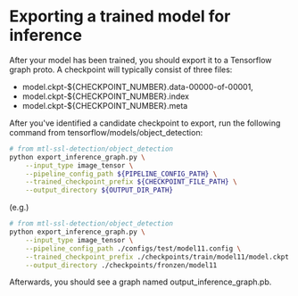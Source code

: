 # Exporting a trained model for inference

After your model has been trained, you should export it to a Tensorflow
graph proto. A checkpoint will typically consist of three files:

* model.ckpt-${CHECKPOINT_NUMBER}.data-00000-of-00001,
* model.ckpt-${CHECKPOINT_NUMBER}.index
* model.ckpt-${CHECKPOINT_NUMBER}.meta

After you've identified a candidate checkpoint to export, run the following
command from tensorflow/models/object_detection:

``` bash
# from mtl-ssl-detection/object_detection
python export_inference_graph.py \
    --input_type image_tensor \
    --pipeline_config_path ${PIPELINE_CONFIG_PATH} \
    --trained_checkpoint_prefix ${CHECKPOINT_FILE_PATH} \
    --output_directory ${OUTPUT_DIR_PATH}
```
(e.g.)
``` bash
# from mtl-ssl-detection/object_detection
python export_inference_graph.py \
    --input_type image_tensor \
    --pipeline_config_path ./configs/test/model11.config \
    --trained_checkpoint_prefix ./checkpoints/train/model11/model.ckpt \
    --output_directory ./checkpoints/fronzen/model11
```

Afterwards, you should see a graph named output_inference_graph.pb.
